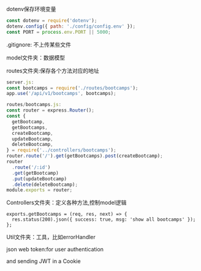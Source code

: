 dotenv保存环境变量

```javascript
const dotenv = require('dotenv');
dotenv.config({ path: './config/config.env' });
const PORT = process.env.PORT || 5000; 
```

.gitignore: 不上传某些文件



model文件夹：数据模型



routes文件夹:保存各个方法对应的地址

```javascript
server.js:
const bootcamps = require('./routes/bootcamps');
app.use('/api/v1/bootcamps', bootcamps);

routes/bootcamps.js:
const router = express.Router();
const {
  getBootcamp,
  getBootcamps,
  createBootcamp,
  updateBootcamp,
  deleteBootcamp,
} = require('../controllers/bootcamps');
router.route('/').get(getBootcamps).post(createBootcamp);
router
  .route('/:id')
  .get(getBootcamp)
  .put(updateBootcamp)
  .delete(deleteBootcamp);
module.exports = router;
```

Controllers文件夹：定义各种方法,控制model逻辑

```
exports.getBootcamps = (req, res, next) => {
  res.status(200).json({ success: true, msg: 'show all bootcamps' });
};
```

Util文件夹：工具，比如errorHandler



json web token:for user authentication 

and  sending JWT in a Cookie